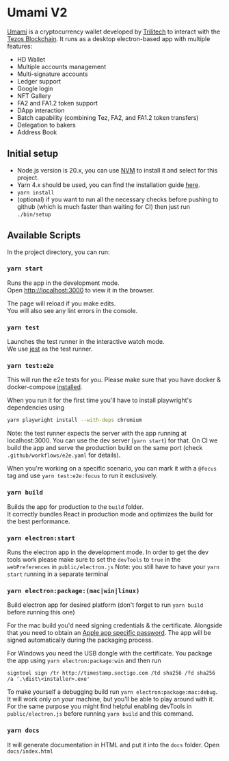 # Umami V2

[Umami](https://umamiwallet.com) is a cryptocurrency wallet developed by [Trilitech](https://trili.tech/) to interact with the [Tezos
Blockchain](https://tezos.com/). It runs as a desktop electron-based app with multiple features:

- HD Wallet
- Multiple accounts management
- Multi-signature accounts
- Ledger support
- Google login
- NFT Gallery
- FA2 and FA1.2 token support
- DApp interaction
- Batch capability (combining Tez, FA2, and FA1.2 token transfers)
- Delegation to bakers
- Address Book

## Initial setup

- Node.js version is 20.x, you can use [NVM](https://github.com/nvm-sh/nvm) to install it and select for this project.
- Yarn 4.x should be used, you can find the installation guide [here](https://yarnpkg.com/getting-started/install).
- `yarn install`
- (optional) if you want to run all the necessary checks before pushing to github (which is much faster than waiting for CI) then just run `./bin/setup`

## Available Scripts

In the project directory, you can run:

### `yarn start`

Runs the app in the development mode.\
Open [http://localhost:3000](http://localhost:3000) to view it in the browser.

The page will reload if you make edits.\
You will also see any lint errors in the console.

### `yarn test`

Launches the test runner in the interactive watch mode.\
We use [jest](https://jestjs.io/) as the test runner.

### `yarn test:e2e`

This will run the e2e tests for you. Please make sure that you have docker & docker-compose [installed](https://docs.docker.com/desktop/install/mac-install/).

When you run it for the first time you'll have to install playwright's dependencies using

```bash
yarn playwright install --with-deps chromium
```

Note: the test runner expects the server with the app running at localhost:3000. You can use the dev server (`yarn start`) for that.
On CI we build the app and serve the production build on the same port (check `.github/workflows/e2e.yaml` for details).

When you're working on a specific scenario, you can mark it with a `@focus` tag and use `yarn test:e2e:focus` to run it exclusively.

### `yarn build`

Builds the app for production to the `build` folder.\
It correctly bundles React in production mode and optimizes the build for the best performance.

### `yarn electron:start`

Runs the electron app in the development mode.
In order to get the dev tools work please make sure to set the `devTools` to `true` in the `webPreferences` in `public/electron.js`
Note: you still have to have your `yarn start` running in a separate terminal

### `yarn electron:package:(mac|win|linux)`

Build electron app for desired platform (don't forget to run `yarn build` before running this one)

For the mac build you'd need signing credentials & the certificate. Alongside that you need to obtain an [Apple app specific password](https://support.apple.com/en-gb/102654). The app will be signed automatically during the packaging process.

For Windows you need the USB dongle with the certificate. You package the app using `yarn electron:package:win` and then run

```
signtool sign /tr http://timestamp.sectigo.com /td sha256 /fd sha256 /a '.\dist\<installer>.exe'
```

To make yourself a debugging build run `yarn electron:package:mac:debug`. It will work only on your machine, but you'll be able to play around with it. For the same purpose you might find helpful enabling devTools in `public/electron.js` before running `yarn build` and this command.

### `yarn docs`

It will generate documentation in HTML and put it into the `docs` folder. Open `docs/index.html`
